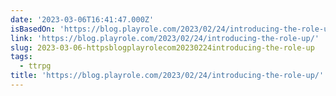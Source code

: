```yaml
---
date: '2023-03-06T16:41:47.000Z'
isBasedOn: 'https://blog.playrole.com/2023/02/24/introducing-the-role-up/'
link: 'https://blog.playrole.com/2023/02/24/introducing-the-role-up/'
slug: 2023-03-06-httpsblogplayrolecom20230224introducing-the-role-up
tags:
  - ttrpg
title: 'https://blog.playrole.com/2023/02/24/introducing-the-role-up/'
---
```


